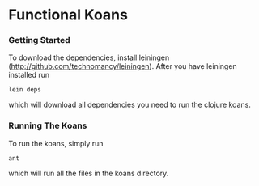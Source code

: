 # Functional Koans

### Getting Started

To download the dependencies, install leiningen
(http://github.com/technomancy/leiningen). After you have leiningen
installed run 

`lein deps`

which will download all dependencies you need to run the clojure koans.

### Running The Koans

To run the koans, simply run

`ant`

which will run all the files in the koans directory.
